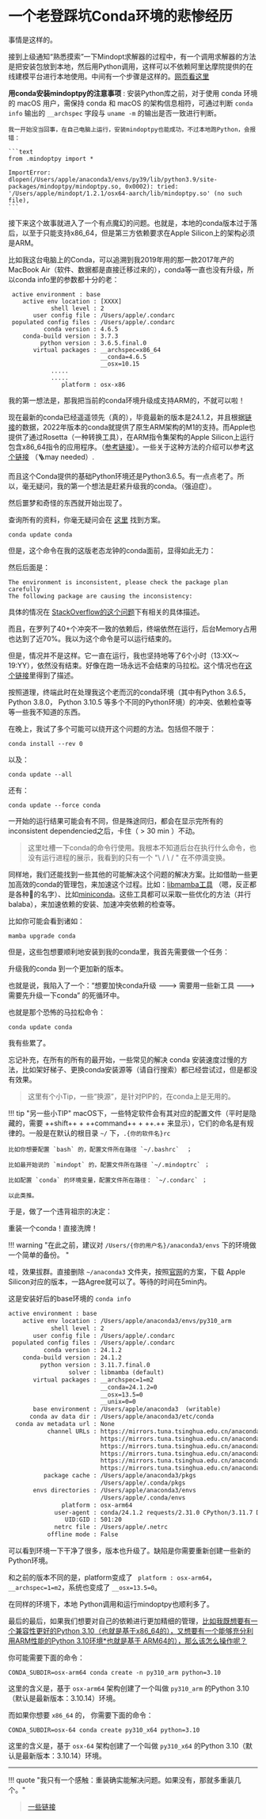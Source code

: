 # 一个老登踩坑Conda环境的悲惨经历

事情是这样的。

接到上级通知“熟悉摸索”一下Mindopt求解器的过程中，有一个调用求解器的方法是把安装包放到本地，然后用Python调用，这样可以不依赖阿里达摩院提供的在线建模平台进行本地使用。中间有一个步骤是这样的。[网页看这里](https://solver.damo.alibaba.com/doc/html/testing/compile-python.html#python-installation-pip)

**用conda安装mindoptpy的注意事项**
:    安装Python库之前，对于使用 conda 环境的 macOS 用户，需保持 conda 和 macOS 的架构信息相符，可通过判断 `conda info` 输出的 `__archspec` 字段与 `uname -m` 的输出是否一致进行判断。

    我一开始没当回事，在自己电脑上运行，安装mindoptpy也能成功，不过本地跑Python，会报错：
    
    ```text
    from .mindoptpy import *

    ImportError: dlopen(/Users/apple/anaconda3/envs/py39/lib/python3.9/site-packages/mindoptpy/mindoptpy.so, 0x0002): tried: '/Users/apple/mindopt/1.2.1/osx64-aarch/lib/mindoptpy.so' (no such file), 
    ```

接下来这个故事就进入了一个有点魔幻的问题。也就是，本地的conda版本过于落后，以至于只能支持x86_64，但是第三方依赖要求在Apple Silicon上的架构必须是ARM。

比如我这台电脑上的Conda，可以追溯到我2019年用的那一款2017年产的MacBook Air（软件、数据都是直接迁移过来的），conda等一直也没有升级，所以conda info里的参数都十分的老：


```
 active environment : base
    active env location : [XXXX]
            shell level : 2
       user config file : /Users/apple/.condarc
 populated config files : /Users/apple/.condarc
          conda version : 4.6.5
    conda-build version : 3.7.3
         python version : 3.6.5.final.0
       virtual packages : __archspec=x86_64
                          __conda=4.6.5
                          __osx=10.15
            .....
            .....
               platform : osx-x86
```

我的第一想法是，那我把当前的conda环境升级成支持ARM的，不就可以啦！

现在最新的conda已经遥遥领先（真的），毕竟最新的版本是24.1.2，并且根据[链接](https://www.anaconda.com/blog/new-release-anaconda-distribution-now-supporting-m1)的数据，2022年版本的conda就提供了原生ARM架构的M1的支持。而Apple也提供了通过Rosetta（一种转换工具），在ARM指令集架构的Apple Silicon上运行包含x86_64指令的应用程序。（[参考链接](https://developer.apple.com/documentation/virtualization/running_intel_binaries_in_linux_vms_with_rosetta)）。一些关于这种方法的介绍可以参考[这个链接](https://or-levi.medium.com/python-management-on-apple-silicon-arm-x86-with-pyenv-f786cf8a48f8) （🪜may needed）.

而且这个Conda提供的基础Python环境还是Python3.6.5。有一点点老了。所以，毫无疑问，我的第一个想法是赶紧升级我的conda。（强迫症）。

然后噩梦和奇怪的东西就开始出现了。

查询所有的资料，你毫无疑问会在 [这里](https://docs.anaconda.com/free/anaconda/install/update-version/) 找到方案。

```shell 
conda update conda
```

但是，这个命令在我的这版老态龙钟的conda面前，显得如此无力：


然后后面是：

```
The environment is inconsistent, please check the package plan carefully
The following package are causing the inconsistency:
```

具体的情况在 [StackOverflow的这个问题](https://stackoverflow.com/questions/55527354/the-environment-is-inconsistent-please-check-the-package-plan-carefully)下有相关的具体描述。

而且，在罗列了40+个冲突不一致的依赖后，终端依然在运行，后台Memory占用也达到了近70%。我以为这个命令是可以运行结束的。

但是，情况并不是这样。它一直在运行，我也坚持地等了6个小时（13:XX～19:YY），依然没有结束。好像在跑一场永远不会结束的马拉松。这个情况也在[这个链接](https://stackoverflow.com/questions/53348953/anaconda-python-ver5-3-hangs-at-update-forever)里得到了描述。

按照道理，终端此时在处理我这个老而沉的conda环境（其中有Python 3.6.5， Python 3.8.0， Python 3.10.5 等多个不同的Python环境）的冲突、依赖检查等等一些我不知道的东西。

在晚上，我试了多个可能可以绕开这个问题的方法。包括但不限于：


```shell
conda install --rev 0
```

以及：

```shell
conda update --all
```

还有：

```shell
conda update --force conda
```

一开始的运行结果可能会有不同，但是殊途同归，都会在显示完所有的inconsistent dependencied之后，卡住（ > 30 min ）不动。

> 这里吐槽一下conda的命令行使用。我根本不知道后台在执行什么命令，也没有运行进程的展示，我看到的只有一个 "\ / \ / " 在不停滴变换。
>

同样地，我们还能找到一些其他的可能解决这个问题的解决方案。比如借助一些更加高效的conda的管理包，来加速这个过程。比如：[libmamba工具](https://www.anaconda.com/blog/a-faster-conda-for-a-growing-community) （嗯，反正都是各种🐍的名字）、比如[miniconda](https://docs.conda.io/en/latest/miniconda.html)。这些工具都可以采取一些优化的方法（并行balaba），来加速依赖的安装、加速冲突依赖的检查等。

比如你可能会看到诸如：

```shell
mamba upgrade conda
```

但是，这些包想要顺利地安装到我的conda里，我首先需要做一个任务：

升级我的conda 到一个更加新的版本。

也就是说，我陷入了一个：“想要加快conda升级 ---> 需要用一些新工具 ---> 需要先升级一下conda” 的死循环中。

也就是那个恐怖的马拉松命令：

```shell
conda update conda
```

我有些累了。

忘记补充，在所有的所有的最开始，一些常见的解决 conda 安装速度过慢的方法，比如架好梯子、更换conda安装源等（请自行搜索）都已经尝试过，但是都没有效果。

> 这里有个小Tip，一些“换源”，是针对PIP的，在conda上是无用的。

!!! tip "另一些小TIP"
    macOS下，一些特定软件会有其对应的配置文件（平时是隐藏的，需要 ++shift++ + ++command++ + ++.++ 来显示），它们的命名是有规律的。一般是在默认的根目录 `~/` 下，`.{你的软件名}rc`

    比如你想要配置 `bash` 的，配置文件所在路径 `~/.bashrc`  ；

    比如最开始说的 `mindopt` 的，配置文件所在路径 `~/.mindoptrc` ；

    比如配置 `conda` 的环境变量，配置文件所在路径： `~/.condarc` ；

    以此类推。

于是，做了一个违背祖宗的决定：

重装一个conda！直接洗牌！

!!! warning "在此之前，建议对 `/Users/{你的用户名}/anaconda3/envs` 下的环境做一个简单的备份。 "

哇，效果拔群。直接删除 `~/anaconda3` 文件夹，按照[官网](https://docs.anaconda.com/free/anaconda/install/mac-os/)的方案，下载 Apple Silicon对应的版本，一路Agree就可以了。等待的时间在5min内。

这是安装好后的base环境的 `conda info`


```txt
active environment : base
    active env location : /Users/apple/anaconda3/envs/py310_arm
            shell level : 2
       user config file : /Users/apple/.condarc
 populated config files : /Users/apple/.condarc
          conda version : 24.1.2
    conda-build version : 24.1.2
         python version : 3.11.7.final.0
                 solver : libmamba (default)
       virtual packages : __archspec=1=m2
                          __conda=24.1.2=0
                          __osx=13.5=0
                          __unix=0=0
       base environment : /Users/apple/anaconda3  (writable)
      conda av data dir : /Users/apple/anaconda3/etc/conda
  conda av metadata url : None
           channel URLs : https://mirrors.tuna.tsinghua.edu.cn/anaconda/pkgs/main/osx-arm64
                          https://mirrors.tuna.tsinghua.edu.cn/anaconda/pkgs/main/noarch
                          https://mirrors.tuna.tsinghua.edu.cn/anaconda/pkgs/r/osx-arm64
                          https://mirrors.tuna.tsinghua.edu.cn/anaconda/pkgs/r/noarch
                          https://mirrors.tuna.tsinghua.edu.cn/anaconda/pkgs/msys2/osx-arm64
                          https://mirrors.tuna.tsinghua.edu.cn/anaconda/pkgs/msys2/noarch
          package cache : /Users/apple/anaconda3/pkgs
                          /Users/apple/.conda/pkgs
       envs directories : /Users/apple/anaconda3/envs
                          /Users/apple/.conda/envs
               platform : osx-arm64
             user-agent : conda/24.1.2 requests/2.31.0 CPython/3.11.7 Darwin/22.6.0 OSX/13.5 solver/libmamba conda-libmamba-solver/24.1.0 libmambapy/1.5.6 aau/0.4.3 c/0Obw83PXeM3UtHlkLD_amg s/-16NoNRKZrgfgkz_p3tJcg e/f5CO1Nv4Lhz7LpIazgf6cQ
                UID:GID : 501:20
             netrc file : /Users/apple/.netrc
           offline mode : False
```

可以看到环境一下干净了很多，版本也升级了。缺陷是你需要重新创建一些新的Python环境。

和之前的版本不同的是，platform变成了 ` platform : osx-arm64`，`__archspec=1=m2`，系统也变成了 `__osx=13.5=0`。

在同样的环境下，本地 Python调用和运行mindoptpy也顺利多了。


最后的最后，如果我们想要对自己的依赖进行更加精细的管理，<u>比如我既想要有一个兼容性更好的Python 3.10（也就是基于x86_64的），又想要有一个能够充分利用ARM性能的Python 3.10环境*也就是基于 ARM64的），那么该怎么操作呢？</u>

你可能需要下面的命令：

```shell
CONDA_SUBDIR=osx-arm64 conda create -n py310_arm python=3.10
```

这里的含义是，基于 `osx-arm64` 架构创建了一个叫做 `py310_arm` 的Python 3.10（默认是最新版本：3.10.14）环境。

而如果你想要 `x86_64` 的， 你需要下面的命令：

```shell
CONDA_SUBDIR=osx-64 conda create py310_x64 python=3.10
```

这里的含义是，基于 `osx-64` 架构创建了一个叫做 `py310_x64` 的Python 3.10（默认是最新版本：3.10.14）环境。

------

!!! quote "我只有一个感触：重装确实能解决问题。如果没有，那就多重装几个。"


> [一些链接](https://taylorreiter.github.io/2022-04-05-Managing-multiple-architecture-specific-installations-of-conda-on-apple-M1/)